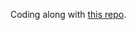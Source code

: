 Coding along with <a href="https://github.com/concurrency-in-python-with-asyncio/concurrency-in-python-with-asyncio">this repo</a>.
